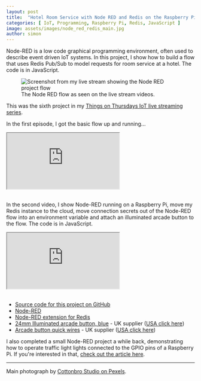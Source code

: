 ```yaml
---
layout: post
title:  "Hotel Room Service with Node RED and Redis on the Raspberry Pi"
categories: [ IoT, Programming, Raspberry Pi, Redis, JavaScript ]
image: assets/images/node_red_redis_main.jpg
author: simon
---
```

Node-RED is a low code graphical programming environment, often used to describe event driven IoT systems.  In this project, I show how to build a flow that uses Redis Pub/Sub to model requests for room service at a hotel.  The code is in JavaScript.

<figure class="figure">
  <img src="{{ site.baseurl }}/assets/images/node_red_redis_stream.png" class="figure-img img-fluid" alt="Screenshot from my live stream showing the Node RED project flow">
  <figcaption class="figure-caption text-center">The Node RED flow as seen on the live stream videos.</figcaption>
</figure>

This was the sixth project in my [Things on Thursdays IoT live streaming series](/things-on-thursdays-livestreams/).  

In the first episode, I got the basic flow up and running...

<div class="embed-responsive embed-responsive-16by9">
  <iframe class="embed-responsive-item" src="https://www.youtube.com/embed/byt8jWg6M98?start=30" allowfullscreen></iframe>
</div><br/>

In the second video, I show Node-RED running on a Raspberry Pi, move my Redis instance to the cloud, move connection secrets out of the Node-RED flow into an environment variable and attach an illuminated arcade button to the flow.  The code is in JavaScript.

<div class="embed-responsive embed-responsive-16by9">
  <iframe class="embed-responsive-item" src="https://www.youtube.com/embed/r3yaVFN7Mzg?start=24" allowfullscreen></iframe>
</div><br/>

* [Source code for this project on GitHub](https://github.com/simonprickett/node-red-redis-hotel-jobs)
* [Node-RED](https://nodered.org/)
* [Node-RED extension for Redis](https://flows.nodered.org/node/node-red-contrib-redis)
* [24mm Illuminated arcade button, blue](https://thepihut.com/products/mini-led-arcade-button-24mm-translucent-blue) - UK supplier ([USA click here](https://www.adafruit.com/product/3432))
* [Arcade button quick wires](https://thepihut.com/products/arcade-button-quick-connect-wire-pairs-0-11-10-pack) - UK supplier ([USA click here](https://www.adafruit.com/product/1152))

I also completed a small Node-RED project a while back, demonstrating how to operate traffic light lights connected to the GPIO pins of a Raspberry Pi.  If you're interested in that, [check out the article here](/raspberry-pi-coding-with-node-red-traffic-lights/).

--- 
Main photograph by [Cottonbro Studio on Pexels](https://www.pexels.com/photo/guest-service-knocking-on-a-hotel-room-5371562/).
